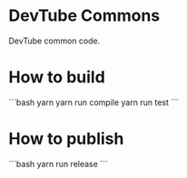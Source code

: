 
# DevTube Commons

DevTube common code.

# How to build

´´´bash
yarn
yarn run compile
yarn run test
´´´

# How to publish

´´´bash
yarn run release
´´´
